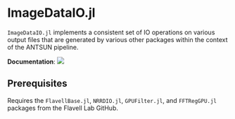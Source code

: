 # ImageDataIO.jl

`ImageDataIO.jl` implements a consistent set of IO operations on various output files
that are generated by various other packages within the context of the ANTSUN pipeline.

**Documentation**: [![][docs-stable-img]][docs-stable-url]

[docs-stable-img]: https://img.shields.io/badge/docs-stable-blue.svg
[docs-stable-url]: http://JuliaStats.github.io/StatsBase.jl/stable/

## Prerequisites

Requires the `FlavellBase.jl`, `NRRDIO.jl`, `GPUFilter.jl`, and `FFTRegGPU.jl` packages from the Flavell Lab GitHub.
